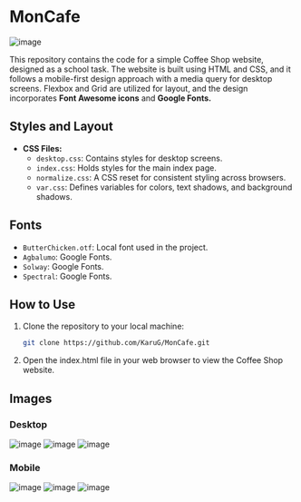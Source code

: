 # MonCafe
![image](https://github.com/KaruzG/MonCafe/assets/95084763/54055c92-4d17-435e-854b-08d14c93ca49)

This repository contains the code for a simple Coffee Shop website, designed as a school task. The website is built using HTML and CSS, and it follows a mobile-first design approach with a media query for desktop screens. Flexbox and Grid are utilized for layout, and the design incorporates **Font Awesome icons** and **Google Fonts.**

## Styles and Layout

- **CSS Files:**
  - `desktop.css`: Contains styles for desktop screens.
  - `index.css`: Holds styles for the main index page.
  - `normalize.css`: A CSS reset for consistent styling across browsers.
  - `var.css`: Defines variables for colors, text shadows, and background shadows.

## Fonts

- `ButterChicken.otf`: Local font used in the project.
- `Agbalumo`: Google Fonts.
- `Solway`: Google Fonts. 
- `Spectral`: Google Fonts.

## How to Use

1. Clone the repository to your local machine:

   ```bash
   git clone https://github.com/KaruG/MonCafe.git
   ```
2. Open the index.html file in your web browser to view the Coffee Shop website.

## Images

### Desktop
![image](https://github.com/KaruzG/MonCafe/assets/95084763/7ef42325-746f-4487-a743-ee41c2a85412)
![image](https://github.com/KaruzG/MonCafe/assets/95084763/d2f2f095-174e-423a-a9ce-0daf94910a65)
![image](https://github.com/KaruzG/MonCafe/assets/95084763/96088f71-ca67-4d81-a088-0cf4739831de)

### Mobile
![image](https://github.com/KaruzG/MonCafe/assets/95084763/dc64b280-e9fd-4b0f-91e2-88cc77870abe)
![image](https://github.com/KaruzG/MonCafe/assets/95084763/ddeb8863-fba7-4d5a-98b1-c6b327f4282e)
![image](https://github.com/KaruzG/MonCafe/assets/95084763/a5dd631f-eb11-4afd-a402-b39544698974)



